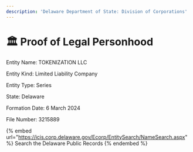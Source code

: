 ```yaml
---
description: 'Delaware Department of State: Division of Corporations'
---
```


# 🏛️ Proof of Legal Personhood

Entity Name: TOKENIZATION LLC

Entity Kind: Limited Liability Company

Entity Type: Series

State: Delaware

Formation Date: 6 March 2024

File Number: 3215889

{% embed url="https://icis.corp.delaware.gov/Ecorp/EntitySearch/NameSearch.aspx" %}
Search the Delaware Public Records
{% endembed %}
